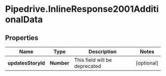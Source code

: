 # Pipedrive.InlineResponse2001AdditionalData

## Properties

Name | Type | Description | Notes
------------ | ------------- | ------------- | -------------
**updatesStoryId** | **Number** | This field will be deprecated | [optional] 


